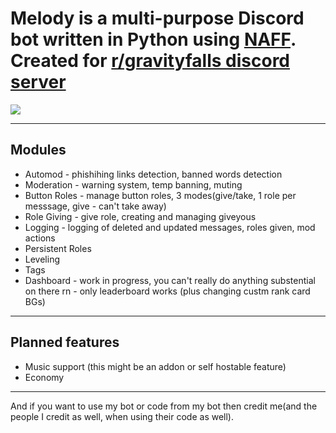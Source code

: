 # Melody is a multi-purpose Discord bot written in Python using [NAFF](https://github.com/NAFTeam/NAFF). Created for [r/gravityfalls discord server](https://discord.gg/gravityfalls)
![](https://cdn.discordapp.com/avatars/887648476387762186/ab9b45d840a51ce343c2f9cf17e1ece8.png)
***

## Modules
* Automod - phishihing links detection, banned words detection
* Moderation - warning system, temp banning, muting
* Button Roles - manage button roles, 3 modes(give/take, 1 role per messsage, give - can't take away)
* Role Giving - give role, creating and managing giveyous
* Logging - logging of deleted and updated messages, roles given, mod actions
* Persistent Roles
* Leveling
* Tags
* Dashboard - work in progress, you can't really do anything substential on there rn - only leaderboard works (plus changing custm rank card BGs)
***
## Planned features
* Music support (this might be an addon or self hostable feature)
* Economy
***
And if you want to use my bot or code from my bot then credit me(and the people I credit as well, when using their code as well).
